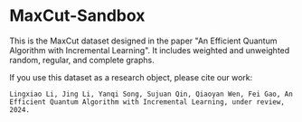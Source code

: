 # MaxCut-Sandbox

This is the MaxCut dataset designed in the paper "An Efficient Quantum Algorithm with Incremental Learning". It includes weighted and unweighted random, regular, and complete graphs.

If you use this dataset as a research object, please cite our work:
```
Lingxiao Li, Jing Li, Yanqi Song, Sujuan Qin, Qiaoyan Wen, Fei Gao, An Efficient Quantum Algorithm with Incremental Learning, under review, 2024.
```
